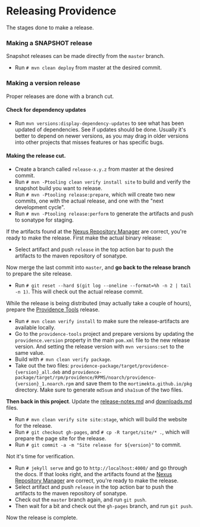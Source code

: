 Releasing Providence
====================

The stages done to make a release.

### Making a SNAPSHOT release

Snapshot releases can be made directly from the `master` branch.

* Run `# mvn clean deploy` from master at the desired commit.

### Making a version release

Proper releases are done with a branch cut.

#### Check for dependency updates

* Run `mvn versions:display-dependency-updates` to see what has been updated of
  dependencies. See if updates should be done. Usually it's better to depend on
  newer versions, as you may drag in older versions into other projects that
  misses features or has specific bugs.

#### Making the release cut.

* Create a branch called `release-x.y.z` from master at the desired commit.
* Run `# mvn -Ptooling clean verify install site` to build and verify the snapshot build
  you want to release.
* Run `# mvn -Ptooling release:prepare`, which will create two new commits, one with the
  actual release, and one with the "next development cycle".
* Run `# mvn -Ptooling release:perform` to generate the artifacts and push to sonatype
  for staging.

If the artifacts found at the [Nexus Repository Manager](https://oss.sonatype.org/#stagingRepositories)
are correct, you're ready to make the release. First make the actual binary release:

* Select artifact and push `release` in the top action bar to push the artifacts
  to the maven repository of sonatype.

Now merge the last commit into `master`, and **go back to the release branch**
to prepare the site release.

* Run `# git reset --hard $(git log --oneline --format=%h -n 2 | tail -n 1)`.
  This will check out the actual release commit.

While the release is being distributed (may actually take a couple of hours),
prepare the [Providence Tools](https://github.com/morimekta/providence-tools)
release.

* Run `# mvn clean verify install` to make sure the release-artifacts are
  available locally.
* Go to the `providence-tools` project and prepare versions by updating the
  `providence.version` property in the main `pom.xml` file to the new release
  version. And setting the release version with `mvn versions:set` to the
  same value.
* Build with `# mvn clean verify package`.
* Take out the two files: `providence-package/target/providence-{version}_all.deb`
  and `providence-package/target/rpm/providence/RPMS/noarch/providence-{version}_1.noarch.rpm`
  and save them to the `mortimekta.github.io/pkg` directory. Make sure to generate
  `md5sum` and `sha1sum` of the two files.

**Then back in this project**. Update the [release-notes.md](release-notes.html) and
[downloads.md](downloads.html) files.
  
* Run `# mvn clean verify site site:stage`, which will build the website for the
  release.
* Run `# git checkout gh-pages`, and `# cp -R target/site/* .`, which will
  prepare the page site for the release.
* Run `# git commit -a -m "Site release for ${version}"` to commit.

Not it's time for verification.

* Run `# jekyll serve` and go to `http://localhost:4000/` and go through the
  docs. If that looks right, and the artifacts found at the
  [Nexus Repository Manager](https://oss.sonatype.org/#stagingRepositories) are
  correct, you're ready to make the release.
* Select artifact and push `release` in the top action bar to push the artifacts
  to the maven repository of sonatype.
* Check out the `master` branch again, and run `git push`.
* Then wait for a bit and check out the `gh-pages` branch, and run `git push`.

Now the release is complete.
